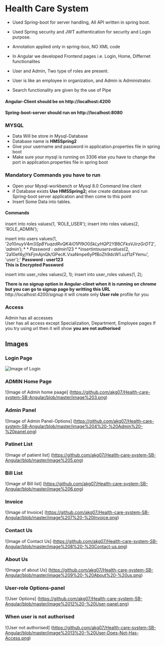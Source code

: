 # Health Care System

- Used Spring-boot for server handling, All API written in spring boot.
- Used Spring security and JWT authentication for security and Login purpose.
- Annotation applied only in spring-boo, NO XML code

- In Angular we developed Frontend pages i.e. Login, Home, Differnet functionalites
- User and Admin, Two type of roles are present.
- User is like an employee in organization, and Admin is Administrator.
- Search functionality are given by the use of Pipe


#### Angular-Client should be on http://localhost:4200
#### Spring-boot-server should run on http://localhost:8080


### MYSQL
- Data Will be store in Mysql-Database
- Database name is **HMSSpring2**
- Give your username and password in application.properties file in spring boot
- Make sure your mysql is running on 3306 else you have to change the port in application.properties file in spring boot

### Mandatory Commands you have to run

- Open your Mysql-workbench or Mysql 8.0 Command line client
- if Database exists **Use HMSSpring2;** else create database and run Spring-boot server application and then come to this point
- Insert Some Data into tables.

#### Commands

insert into roles values(1, 'ROLE_USER');
insert into roles values(2, 'ROLE_ADMIN');

insert into users values(1, '$2a$10$nuyV4m3SpBYuqzdRvQK4iO1PI9O0SkLyHQP2YB8CFksVJirzGrDT2', 'admin'); **Password : admin123**
insert into users values(2, '$2a$10$ef4yjYkFjmAjnQk/GPecK.VxaNmpe6yPfBoZh9dcW1.uzf1zFYemu', 'user');' **Password : user123**
<br>
**This is Encrypted Password**

insert into user_roles values(2, 1);
insert into user_roles values(1, 2);

**There is no signup option in Angular-clinet when it is running on chrome but you can go to signup page by writting this URL**
http://localhost:4200/signup
it will create only **User role** profile for you

### Access
Admin has all accesses <br>
User has all access except Specialization, Department, Employee pages If you try using url then it will show **you are not authorised**


## Images
### Login Page
![Image of Login](https://github.com/akg07/Health-care-system-SB-Angular/blob/master/image%201.png)


### ADMIN Home Page
![Image of Admin home paage] (https://github.com/akg07/Health-care-system-SB-Angular/blob/master/image%203.png)


### Admin Panel
![Image of Admin Panel-Options] (https://github.com/akg07/Health-care-system-SB-Angular/blob/master/image%204%20-%20Admin%20-%20panel.png)


### Patinet List
![Image of patient list] (https://github.com/akg07/Health-care-system-SB-Angular/blob/master/image%205.png)

### Bill List
![Image of Bill list] (https://github.com/akg07/Health-care-system-SB-Angular/blob/master/image%206.png)

### Invoice
![Image of Invoice] (https://github.com/akg07/Health-care-system-SB-Angular/blob/master/image%207%20-%20Invoice.png)


### Contact Us
![Image of Contact Us] (https://github.com/akg07/Health-care-system-SB-Angular/blob/master/image%208%20-%20Contact-us.png)


### About Us
![Image of about Us] (https://github.com/akg07/Health-care-system-SB-Angular/blob/master/image%209%20-%20About%20-%20us.png)


### User-role Options-panel
![User Options] (https://github.com/akg07/Health-care-system-SB-Angular/blob/master/image%2012%20-%20User-panel.png)


### When user is not authorised
![User not authorised] (https://github.com/akg07/Health-care-system-SB-Angular/blob/master/image%2013%20-%20User-Does-Not-Has-Access.png)
